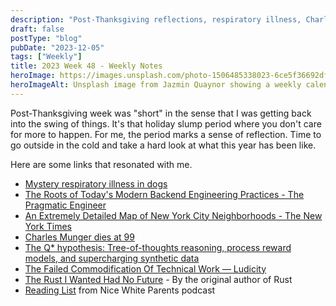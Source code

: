 ```yaml
---
description: "Post-Thanksgiving reflections, respiratory illness, Charles Munger, Q\*, and reflections on Rust that wasn't"
draft: false
postType: "blog"
pubDate: "2023-12-05"
tags: ["Weekly"]
title: 2023 Week 48 - Weekly Notes
heroImage: https://images.unsplash.com/photo-1506485338023-6ce5f36692df?ixlib=rb-4.0.3&ixid=M3wxMjA3fDB8MHxwaG90by1wYWdlfHx8fGVufDB8fHx8fA%3D%3D&auto=format&fit=crop&w=2370&q=80
heroImageAlt: Unsplash image from Jazmin Quaynor showing a weekly calendar
---
```


Post-Thanksgiving week was "short" in the sense that I was getting back into the swing of things. It's that holiday slump period where you don't care for more to happen. For me, the period marks a sense of reflection. Time to go outside in the cold and take a hard look at what this year has been like.

Here are some links that resonated with me.

- [Mystery respiratory illness in dogs](https://www.nbcnews.com/health/health-news/mystery-dog-illness-respiratory-what-know-rcna125992)
- [The Roots of Today's Modern Backend Engineering Practices - The Pragmatic Engineer](https://blog.pragmaticengineer.com/the-roots-of-modern-backend-engineering-practices/?utm_source=tldrwebdev)
- [An Extremely Detailed Map of New York City Neighborhoods - The New York Times](https://www.nytimes.com/interactive/2023/upshot/extremely-detailed-nyc-neighborhood-map.html?campaign_id=190&emc=edit_ufn_20231116&instance_id=107866&nl=from-the-times&regi_id=197092347&segment_id=150202&te=1&user_id=53888c42b17ce2b613ad43a8e73d64ef)
- [Charles Munger dies at 99](https://www.nytimes.com/2023/11/28/business/charles-t-munger-dead.html)
- [The Q\* hypothesis: Tree-of-thoughts reasoning, process reward models, and supercharging synthetic data](https://www.interconnects.ai/p/q-star?utm_source=tldrai)
- [The Failed Commodification Of Technical Work — Ludicity](https://ludic.mataroa.blog/blog/the-failed-commodification-of-technical-work/?utm_source=tldrnewsletter)
- [The Rust I Wanted Had No Future](https://graydon2.dreamwidth.org/307291.html) - By the original author of Rust
- [Reading List](https://www.nytimes.com/2020/07/30/podcasts/nice-white-parents-reading-list.html?action=click&module=RelatedLinks&pgtype=Article) from Nice White Parents podcast
